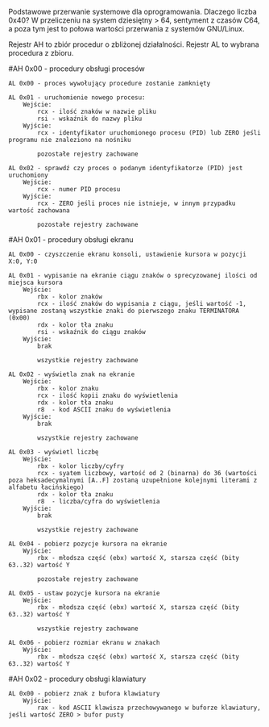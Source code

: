 Podstawowe przerwanie systemowe dla oprogramowania. Dlaczego liczba 0x40? W przeliczeniu na system dziesiętny > 64, sentyment z czasów C64, a poza tym jest to połowa wartości przerwania z systemów GNU/Linux.

Rejestr AH to zbiór procedur o zbliżonej działalności.
Rejestr AL to wybrana procedura z zbioru.


#AH 0x00 - procedury obsługi procesów

	AL 0x00	- proces wywołujący procedure zostanie zamknięty

	AL 0x01	- uruchomienie nowego procesu:
		Wejście:
			rcx	- ilość znaków w nazwie pliku
			rsi	- wskaźnik do nazwy pliku
		Wyjście:
			rcx	- identyfikator uruchomionego procesu (PID) lub ZERO jeśli programu nie znaleziono na nośniku

			pozostałe rejestry zachowane

	AL 0x02	- sprawdź czy proces o podanym identyfikatorze (PID) jest uruchomiony
		Wejście:
			rcx	- numer PID procesu
		Wyjście:
			rcx	- ZERO jeśli proces nie istnieje, w innym przypadku wartość zachowana

			pozostałe rejestry zachowane

#AH 0x01 - procedury obsługi ekranu

	AL 0x00	- czyszczenie ekranu konsoli, ustawienie kursora w pozycji X:0, Y:0

	AL 0x01	- wypisanie na ekranie ciągu znaków o sprecyzowanej ilości od miejsca kursora
		Wejście:
			rbx	- kolor znaków
			rcx	- ilość znaków do wypisania z ciągu, jeśli wartość -1, wypisane zostaną wszystkie znaki do pierwszego znaku TERMINATORA (0x00)
			rdx	- kolor tła znaku
			rsi	- wskaźnik do ciągu znaków
		Wyjście:
			brak

			wszystkie rejestry zachowane

	AL 0x02	- wyświetla znak na ekranie
		Wejście:
			rbx	- kolor znaku
			rcx	- ilość kopii znaku do wyświetlenia
			rdx	- kolor tła znaku
			r8	- kod ASCII znaku do wyświetlenia
		Wyjście:
			brak

			wszystkie rejestry zachowane

	AL 0x03	- wyświetl liczbę
		Wejście:
			rbx	- kolor liczby/cyfry
			rcx	- syatem liczbowy, wartość od 2 (binarna) do 36 (wartości poza heksadecymalnymi [A..F] zostaną uzupełnione kolejnymi literami z alfabetu łacińskiego)
			rdx	- kolor tła znaku
			r8	- liczba/cyfra do wyświetlenia
		Wyjście:
			brak

			wszystkie rejestry zachowane

	AL 0x04	- pobierz pozycje kursora na ekranie
		Wyjście:
			rbx	- młodsza część (ebx) wartość X, starsza część (bity 63..32) wartość Y

			pozostałe rejestry zachowane

	AL 0x05 - ustaw pozycje kursora na ekranie
		Wejście:
			rbx	- młodsza część (ebx) wartość X, starsza część (bity 63..32) wartość Y

			wszystkie rejestry zachowane

	AL 0x06 - pobierz rozmiar ekranu w znakach
		Wyjście:
			rbx	- młodsza część (ebx) wartość X, starsza część (bity 63..32) wartość Y

#AH 0x02 - procedury obsługi klawiatury

	AL 0x00 - pobierz znak z bufora klawiatury
		Wyjście:
			rax	- kod ASCII klawisza przechowywanego w buforze klawiatury, jeśli wartość ZERO > bufor pusty
